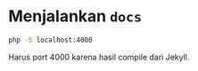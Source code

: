 # Menjalankan `docs`

```bash
php -S localhost:4000
```

Harus port 4000 karena hasil compile dari Jekyll.